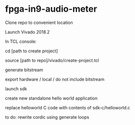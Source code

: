 # fpga-in9-audio-meter
<p>Clone repo to convenient location</p>
<p>Launch Vivado 2018.2</p>
<p>In TCL console:</p>
<p>cd [path to create project]</p>
<p>source [path to repo]/vivado/create-project.tcl</p>
<p>generate bitstream</p>
<p>export hardware / local / do not include bitstream</p>
<p>launch sdk</p>
<p>create new standalone hello world application</p>
<p>replace helloworld C code with contents of sdk-c/helloworld.c</p>
</p>
<p>to do: rewrite cordic using generate loops</p>
